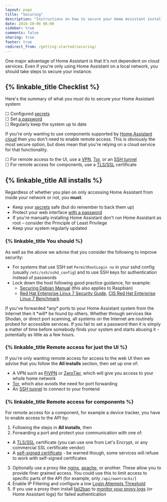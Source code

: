 ```yaml
---
layout: page
title: "Securing"
description: "Instructions on how to secure your Home Assistant installation."
date: 2016-10-06 06:00
sidebar: true
comments: false
sharing: true
footer: true
redirect_from: /getting-started/securing/
---
```


One major advantage of Home Assistant is that it's not dependent on cloud services. Even if you're only using Home Assistant on a local network, you should take steps to secure your instance.

## {% linkable_title Checklist %}

Here's the summary of what you *must* do to secure your Home Assistant system:

&#9744; Configured [secrets](/topics/secrets/)  
&#9744; Set [a password](/getting-started/basic/#password-protecting-the-web-interface)  
&#9744; Regularly keep the system up to date  

If you're only wanting to use components supported by [Home Assistant cloud](/cloud/) then you don't need to enable remote access. This is obviously the most secure option, but does mean that you're relying on a cloud service for that functionality.

&#9744; For remote access to the UI, use a [VPN](http://www.pivpn.io/), [Tor](/docs/ecosystem/tor/), or an [SSH tunnel](/blog/2017/11/02/secure-shell-tunnel/)  
&#9744; For remote access for components, use a [TLS/SSL](/docs/ecosystem/certificates/lets_encrypt/) certificate  

## {% linkable_title All installs %}

Regardless of whether you plan on only accessing Home Assistant from inside your network or not, you **must**:

- Keep your [secrets](/topics/secrets/) safe (but do remember to back them up)
- Protect your web interface [with a password](/getting-started/basic/#password-protecting-the-web-interface)
- If you're manually installing Home Assistant don't run Home Assistant as root – consider the Principle of Least Privilege
- Keep your system regularly updated

### {% linkable_title You should %}

As well as the above we advise that you consider the following to improve security:

- For systems that use SSH set `PermitRootLogin no` in your sshd config (usually `/etc/ssh/sshd_config`) and to use SSH keys for authentication instead of passwords 
- Lock down the host following good practice guidance, for example:
  * [Securing Debian Manual](https://www.debian.org/doc/manuals/securing-debian-howto/index.en.html) (this also applies to Raspbian)
  * [Red Hat Enterprise Linux 7 Security Guide](https://access.redhat.com/documentation/en-US/Red_Hat_Enterprise_Linux/7/pdf/Security_Guide/Red_Hat_Enterprise_Linux-7-Security_Guide-en-US.pdf), [CIS Red Hat Enterprise Linux 7 Benchmark](https://benchmarks.cisecurity.org/tools2/linux/CIS_Red_Hat_Enterprise_Linux_7_Benchmark_v1.0.0.pdf)

<p class='note warning'>
  If you've forwarded *any* ports to your Home Assistant system from the Internet then it *will* be found by others. Whether through services like Shodan, or direct port scanning, all systems on the Internet are routinely probed for accessible services. If you fail to set a password then it is simply a matter of time before somebody finds your system and starts abusing it - potentially as little as a few hours.
</p>

### {% linkable_title Remote access for just the UI %}

If you're only wanting remote access for access to the web UI then we advise that you follow the **All installs** section, then set up one of:

- A VPN such as [PiVPN](http://www.pivpn.io/) or [ZeroTier](https://www.zerotier.com/), which will give you access to your whole home network
- [Tor](/docs/ecosystem/tor/), which also avoids the need for port forwarding
- An [SSH tunnel](/blog/2017/11/02/secure-shell-tunnel/) to connect to your frontend

### {% linkable_title Remote access for components %}

For remote access for a component, for example a device tracker, you have to enable access to the API by:

1. Following the steps in **All installs**, then
2. Forwarding a port and protect your communication with one of:
  * A [TLS/SSL](/docs/ecosystem/certificates/lets_encrypt/) certificate (you can use one from Let's Encrypt, or any commercial SSL certificate vendor)
  * A [self-signed certificate](/cookbook/tls_self_signed_certificate/) - be warned though, some services will refuse to work with self-signed certificates
3. Optionally use a proxy like [nginx](/docs/ecosystem/nginx/), [apache](/cookbook/apache_configuration/), or another. These allow you to provide finer grained access. You could use this to limit access to specific parts of the API (for example, only `/api/owntracks/`)
4. Enable IP Filtering and configure a low [Login Attempts Threshold](/components/http/)
4. If you use a proxy then install [fail2ban](https://www.fail2ban.org/wiki/index.php/Main_Page) to [monitor your proxy logs](https://www.home-assistant.io/cookbook/fail2ban/) (or Home Assistant logs) for failed authentication
